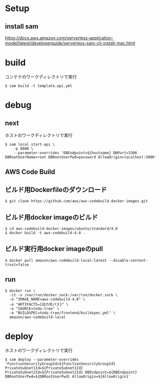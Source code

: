 # Setup

## install sam
https://docs.aws.amazon.com/serverless-application-model/latest/developerguide/serverless-sam-cli-install-mac.html

# build
コンテナのワークディレクトリで実行

```
$ sam build -t template.api.yml
```

# debug
## next
ホストのワークディレクトリで実行

```
$ sam local start-api \
    -p 8080 \
    --parameter-overrides 'DBEndpoint=${hostname} DBPort=3306 DBRootUserName=root DBRootUserPwd=password AllowOrigin=localhost:3000'
```

## AWS Code Build
## ビルド用Dockerfileのダウンロード
```
$ git clone https://github.com/aws/aws-codebuild-docker-images.git
```

## ビルド用docker imageのビルド
```
$ cd aws-codebuild-docker-images/ubuntu/standard/4.0
$ docker build -t aws-codebuild-4.0 .
```

## ビルド実行用docker imageのpull
```
$ docker pull amazon/aws-codebuild-local:latest --disable-content-trust=false
```

## run
```
$ docker run \
  -it -v /var/run/docker.sock:/var/run/docker.sock \
  -e "IMAGE_NAME=aws-codebuild-4.0" \
  -e "ARTIFACTS={出力先パス}" \
  -e "SOURCE=todo-tree" \
  -e "BUILDSPEC=todo-tree/frontend/buildspec.yml" \
  amazon/aws-codebuild-local
```

# deploy
ホストのワークディレクトリで実行

```
$ sam deploy --parameter-overrides 'FunctionSecurityGroupId=${FunctionSecurityGroupId} PrivateSubnet1Id=${PrivateSubnet1Id} PrivateSubnet2Id=${PrivateSubnet2Id} DBEndpoint=${DBEndpoint} DBRootUserPwd=${DBRootUserPwd} AllowOrigin=${AllowOrigin}'
```